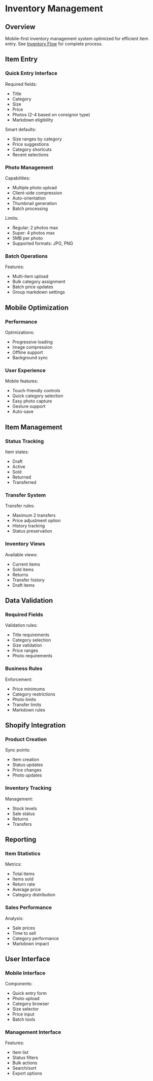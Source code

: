 # Inventory Management

## Overview
Mobile-first inventory management system optimized for efficient item entry. See [Inventory Flow](../../diagrams/inventory-flow.mmd) for complete process.

## Item Entry

### Quick Entry Interface
Required fields:
- Title
- Category
- Size
- Price
- Photos (2-4 based on consignor type)
- Markdown eligibility

Smart defaults:
- Size ranges by category
- Price suggestions
- Category shortcuts
- Recent selections

### Photo Management
Capabilities:
- Multiple photo upload
- Client-side compression
- Auto-orientation
- Thumbnail generation
- Batch processing

Limits:
- Regular: 2 photos max
- Super: 4 photos max
- 5MB per photo
- Supported formats: JPG, PNG

### Batch Operations
Features:
- Multi-item upload
- Bulk category assignment
- Batch price updates
- Group markdown settings

## Mobile Optimization

### Performance
Optimizations:
- Progressive loading
- Image compression
- Offline support
- Background sync

### User Experience
Mobile features:
- Touch-friendly controls
- Quick category selection
- Easy photo capture
- Gesture support
- Auto-save

## Item Management

### Status Tracking
Item states:
- Draft
- Active
- Sold
- Returned
- Transferred

### Transfer System
Transfer rules:
- Maximum 2 transfers
- Price adjustment option
- History tracking
- Status preservation

### Inventory Views
Available views:
- Current items
- Sold items
- Returns
- Transfer history
- Draft items

## Data Validation

### Required Fields
Validation rules:
- Title requirements
- Category selection
- Size validation
- Price ranges
- Photo requirements

### Business Rules
Enforcement:
- Price minimums
- Category restrictions
- Photo limits
- Transfer limits
- Markdown rules

## Shopify Integration

### Product Creation
Sync points:
- Item creation
- Status updates
- Price changes
- Photo updates

### Inventory Tracking
Management:
- Stock levels
- Sale status
- Returns
- Transfers

## Reporting

### Item Statistics
Metrics:
- Total items
- Items sold
- Return rate
- Average price
- Category distribution

### Sales Performance
Analysis:
- Sale prices
- Time to sell
- Category performance
- Markdown impact

## User Interface

### Mobile Interface
Components:
- Quick entry form
- Photo upload
- Category browser
- Size selector
- Price input
- Batch tools

### Management Interface
Features:
- Item list
- Status filters
- Bulk actions
- Search/sort
- Export options
